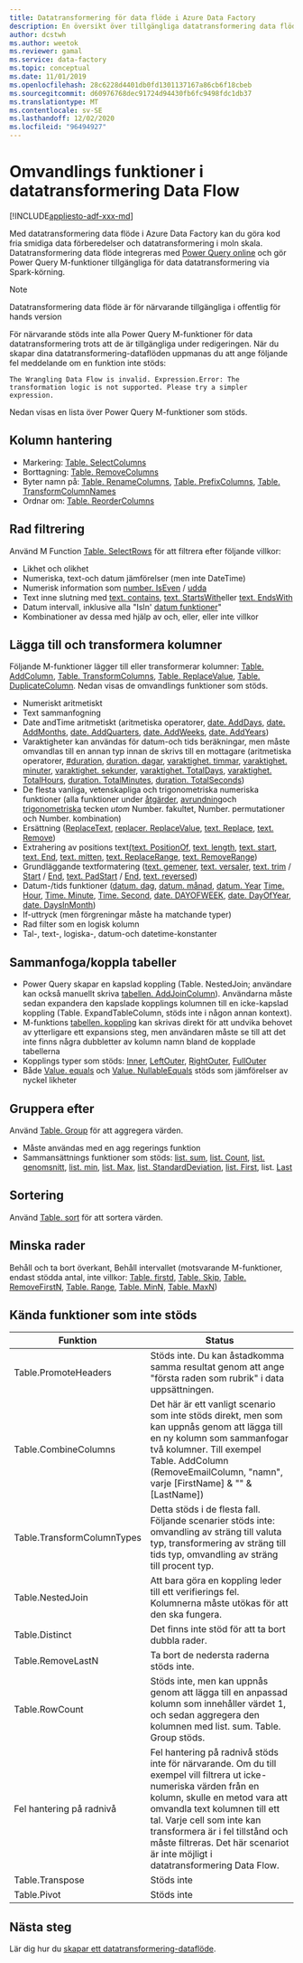 ```yaml
---
title: Datatransformering för data flöde i Azure Data Factory
description: En översikt över tillgängliga datatransformering data flödes funktioner i Azure Data Factory
author: dcstwh
ms.author: weetok
ms.reviewer: gamal
ms.service: data-factory
ms.topic: conceptual
ms.date: 11/01/2019
ms.openlocfilehash: 28c6228d4401db0fd1301137167a86cb6f18cbeb
ms.sourcegitcommit: d60976768dec91724d94430fb6fc9498fdc1db37
ms.translationtype: MT
ms.contentlocale: sv-SE
ms.lasthandoff: 12/02/2020
ms.locfileid: "96494927"
---
```

# <a name="transformation-functions-in-wrangling-data-flow"></a>Omvandlings funktioner i datatransformering Data Flow

[!INCLUDE[appliesto-adf-xxx-md](includes/appliesto-adf-xxx-md.md)]

Med datatransformering data flöde i Azure Data Factory kan du göra kod fria smidiga data förberedelser och datatransformering i moln skala. Datatransformering data flöde integreras med [Power Query online](/powerquery-m/power-query-m-reference) och gör Power Query M-funktioner tillgängliga för data datatransformering via Spark-körning. 

> [!NOTE]
> Datatransformering data flöde är för närvarande tillgängliga i offentlig för hands version

För närvarande stöds inte alla Power Query M-funktioner för data datatransformering trots att de är tillgängliga under redigeringen. När du skapar dina datatransformering-dataflöden uppmanas du att ange följande fel meddelande om en funktion inte stöds:

`The Wrangling Data Flow is invalid. Expression.Error: The transformation logic is not supported. Please try a simpler expression.`

Nedan visas en lista över Power Query M-funktioner som stöds.

## <a name="column-management"></a>Kolumn hantering

* Markering: [Table. SelectColumns](/powerquery-m/table-selectcolumns)
* Borttagning: [Table. RemoveColumns](/powerquery-m/table-removecolumns)
* Byter namn på: [Table. RenameColumns](/powerquery-m/table-renamecolumns), [Table. PrefixColumns](/powerquery-m/table-prefixcolumns), [Table. TransformColumnNames](/powerquery-m/table-transformcolumnnames)
* Ordnar om: [Table. ReorderColumns](/powerquery-m/table-reordercolumns)

## <a name="row-filtering"></a>Rad filtrering

Använd M Function [Table. SelectRows](/powerquery-m/table-selectrows) för att filtrera efter följande villkor:

* Likhet och olikhet
* Numeriska, text-och datum jämförelser (men inte DateTime)
* Numerisk information som [number. IsEven](/powerquery-m/number-iseven) / [udda](/powerquery-m/number-iseven)
* Text inne slutning med [text. contains](/powerquery-m/text-contains), [text. StartsWith](/powerquery-m/text-startswith)eller [text. EndsWith](/powerquery-m/text-endswith)
* Datum intervall, inklusive alla "IsIn' [datum funktioner](/powerquery-m/date-functions)" 
* Kombinationer av dessa med hjälp av och, eller, eller inte villkor

## <a name="adding-and-transforming-columns"></a>Lägga till och transformera kolumner

Följande M-funktioner lägger till eller transformerar kolumner: [Table. AddColumn](/powerquery-m/table-addcolumn), [Table. TransformColumns](/powerquery-m/table-transformcolumns), [Table. ReplaceValue](/powerquery-m/table-replacevalue), [Table. DuplicateColumn](/powerquery-m/table-duplicatecolumn). Nedan visas de omvandlings funktioner som stöds.

* Numeriskt aritmetiskt
* Text sammanfogning
* Date andTime aritmetiskt (aritmetiska operatorer, [date. AddDays](/powerquery-m/date-adddays), [date. AddMonths](/powerquery-m/date-addmonths), [date. AddQuarters](/powerquery-m/date-addquarters), [date. AddWeeks](/powerquery-m/date-addweeks), [date. AddYears](/powerquery-m/date-addyears))
* Varaktigheter kan användas för datum-och tids beräkningar, men måste omvandlas till en annan typ innan de skrivs till en mottagare (aritmetiska operatorer, [#duration](/powerquery-m/sharpduration), [duration. dagar](/powerquery-m/duration-days), [varaktighet. timmar](/powerquery-m/duration-hours), [varaktighet. minuter](/powerquery-m/duration-minutes), [varaktighet. sekunder](/powerquery-m/duration-seconds), [varaktighet. TotalDays](/powerquery-m/duration-totaldays), [varaktighet. TotalHours](/powerquery-m/duration-totalhours), [duration. TotalMinutes](/powerquery-m/duration-totalminutes), [duration. TotalSeconds](/powerquery-m/duration-totalseconds))    
* De flesta vanliga, vetenskapliga och trigonometriska numeriska funktioner (alla funktioner under [åtgärder](/powerquery-m/number-functions#operations), [avrundning](/powerquery-m/number-functions#rounding)och [trigonometriska](/powerquery-m/number-functions#trigonometry) tecken *utom* Number. fakultet, Number. permutationer och Number. kombination)
* Ersättning ([ReplaceText](/powerquery-m/replacer-replacetext), [replacer. ReplaceValue](/powerquery-m/replacer-replacevalue), [text. Replace](/powerquery-m/text-replace), [text. Remove](/powerquery-m/text-remove))
* Extrahering av positions text[(text. PositionOf](/powerquery-m/text-positionof), [text. length](/powerquery-m/text-length), [text. start](/powerquery-m/text-start), [text. End](/powerquery-m/text-end), [text. mitten](/powerquery-m/text-middle), [text. ReplaceRange](/powerquery-m/text-replacerange), [text. RemoveRange](/powerquery-m/text-removerange))
* Grundläggande textformatering ([text. gemener](/powerquery-m/text-lower), [text. versaler](/powerquery-m/text-upper), [text. trim](/powerquery-m/text-trim) / [Start](/powerquery-m/text-trimstart) / [End](/powerquery-m/text-trimend), [text. PadStart](/powerquery-m/text-padstart) / [End](/powerquery-m/text-padend), [text. reversed](/powerquery-m/text-reverse))
* Datum-/tids funktioner ([datum. dag](/powerquery-m/date-day), [datum. månad](/powerquery-m/date-month), [datum. Year](/powerquery-m/date-year) [Time. Hour](/powerquery-m/time-hour), [Time. Minute](/powerquery-m/time-minute), [Time. Second](/powerquery-m/time-second), [date. DAYOFWEEK](/powerquery-m/date-dayofweek), [date. DayOfYear](/powerquery-m/date-dayofyear), [date. DaysInMonth](/powerquery-m/date-daysinmonth))
* If-uttryck (men förgreningar måste ha matchande typer)
* Rad filter som en logisk kolumn
* Tal-, text-, logiska-, datum-och datetime-konstanter

<a name="mergingjoining-tables"></a>Sammanfoga/koppla tabeller
----------------------
* Power Query skapar en kapslad koppling (Table. NestedJoin; användare kan också manuellt skriva [tabellen. AddJoinColumn](/powerquery-m/table-addjoincolumn)).
    Användarna måste sedan expandera den kapslade kopplings kolumnen till en icke-kapslad koppling (Table. ExpandTableColumn, stöds inte i någon annan kontext).
* M-funktions   [tabellen. koppling](/powerquery-m/table-join) kan skrivas direkt för att undvika behovet av ytterligare ett expansions steg, men användaren måste se till att det inte finns några dubbletter av kolumn namn bland de kopplade tabellerna
* Kopplings typer som stöds:   [Inner](/powerquery-m/joinkind-inner),   [LeftOuter](/powerquery-m/joinkind-leftouter),   [RightOuter](/powerquery-m/joinkind-rightouter),   [FullOuter](/powerquery-m/joinkind-fullouter)
* Både   [Value. equals](/powerquery-m/value-equals) och   [Value. NullableEquals](/powerquery-m/value-nullableequals) stöds som jämförelser av nyckel likheter

## <a name="group-by"></a>Gruppera efter

Använd [Table. Group](/powerquery-m/table-group) för att aggregera värden.
* Måste användas med en agg regerings funktion
* Sammansättnings funktioner som stöds:   [list. sum](/powerquery-m/list-sum),   [list. Count](/powerquery-m/list-count),   [list. genomsnitt](/powerquery-m/list-average),   [list. min](/powerquery-m/list-min),   [list. Max](/powerquery-m/list-max),   [list. StandardDeviation](/powerquery-m/list-standarddeviation),   [list. First](/powerquery-m/list-first), list.   [Last](/powerquery-m/list-last)

## <a name="sorting"></a>Sortering

Använd [Table. sort](/powerquery-m/table-sort) för att sortera värden.

## <a name="reducing-rows"></a>Minska rader

Behåll och ta bort överkant, Behåll intervallet (motsvarande M-funktioner, endast stödda antal, inte villkor: [Table. firstd](/powerquery-m/table-firstn), [Table. Skip](/powerquery-m/table-skip), [Table. RemoveFirstN](/powerquery-m/table-removefirstn), [Table. Range](/powerquery-m/table-range), [Table. MinN](/powerquery-m/table-minn), [Table. MaxN](/powerquery-m/table-maxn))

## <a name="known-unsupported-functions"></a>Kända funktioner som inte stöds

| Funktion | Status |
| -- | -- |
| Table.PromoteHeaders | Stöds inte. Du kan åstadkomma samma resultat genom att ange "första raden som rubrik" i data uppsättningen. |
| Table.CombineColumns | Det här är ett vanligt scenario som inte stöds direkt, men som kan uppnås genom att lägga till en ny kolumn som sammanfogar två kolumner.  Till exempel Table. AddColumn (RemoveEmailColumn, "namn", varje [FirstName] & "" & [LastName]) |
| Table.TransformColumnTypes | Detta stöds i de flesta fall. Följande scenarier stöds inte: omvandling av sträng till valuta typ, transformering av sträng till tids typ, omvandling av sträng till procent typ. |
| Table.NestedJoin | Att bara göra en koppling leder till ett verifierings fel. Kolumnerna måste utökas för att den ska fungera. |
| Table.Distinct | Det finns inte stöd för att ta bort dubbla rader. |
| Table.RemoveLastN | Ta bort de nedersta raderna stöds inte. |
| Table.RowCount | Stöds inte, men kan uppnås genom att lägga till en anpassad kolumn som innehåller värdet 1, och sedan aggregera den kolumnen med list. sum. Table. Group stöds. | 
| Fel hantering på radnivå | Fel hantering på radnivå stöds inte för närvarande. Om du till exempel vill filtrera ut icke-numeriska värden från en kolumn, skulle en metod vara att omvandla text kolumnen till ett tal. Varje cell som inte kan transformera är i fel tillstånd och måste filtreras. Det här scenariot är inte möjligt i datatransformering Data Flow. |
| Table.Transpose | Stöds inte |
| Table.Pivot | Stöds inte |

## <a name="next-steps"></a>Nästa steg

Lär dig hur du [skapar ett datatransformering-dataflöde](wrangling-data-flow-tutorial.md).
